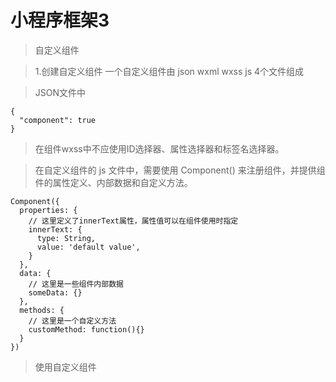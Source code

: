 # 小程序框架3

> 自定义组件

>1.创建自定义组件 一个自定义组件由 json wxml wxss js 4个文件组成

>JSON文件中

```
{
  "component": true
}
```

>在组件wxss中不应使用ID选择器、属性选择器和标签名选择器。

>在自定义组件的 js 文件中，需要使用 Component() 来注册组件，并提供组件的属性定义、内部数据和自定义方法。

```
Component({
  properties: {
    // 这里定义了innerText属性，属性值可以在组件使用时指定
    innerText: {
      type: String,
      value: 'default value',
    }
  },
  data: {
    // 这里是一些组件内部数据
    someData: {}
  },
  methods: {
    // 这里是一个自定义方法
    customMethod: function(){}
  }
})
```

>使用自定义组件
